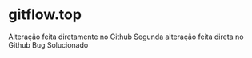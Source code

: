 # gitflow.top
Alteração feita diretamente no Github
Segunda alteração feita direta no Github
Bug Solucionado
